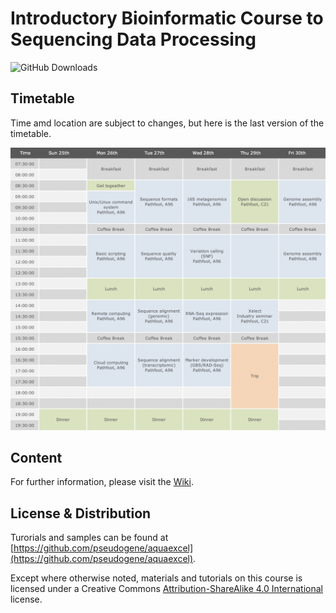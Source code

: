 # Introductory Bioinformatic Course to Sequencing Data Processing

![GitHub Downloads](https://img.shields.io/static/v1?label=course&message=in_development&color=red)

## Timetable

Time amd location are subject to changes, but here is the last version of the timetable.

![Timetable](timetable.png)


## Content

For further information, please visit the [Wiki](https://github.com/pseudogene/aquaexcel/wiki).


## License & Distribution

Turorials and samples can be found at [https://github.com/pseudogene/aquaexcel](https://github.com/pseudogene/aquaexcel).

Except where otherwise noted, materials and tutorials on this course is licensed under a Creative Commons [Attribution-ShareAlike 4.0 International](https://creativecommons.org/licenses/by-sa/4.0/) license.
